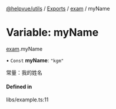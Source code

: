 [@helpvue/utils](../README.md) / [Exports](../modules.md) / [exam](../modules/exam.md) / myName

# Variable: myName

[exam](../modules/exam.md).myName

• `Const` **myName**: ``"kgm"``

常量：我的姓名

#### Defined in

libs/example.ts:11
